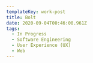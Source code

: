 ```yaml
---
templateKey: work-post
title: Bolt
date: 2020-09-04T00:46:00.961Z
tags:
  - In Progress
  - Software Engineering
  - User Experience (UX)
  - Web
---
```

